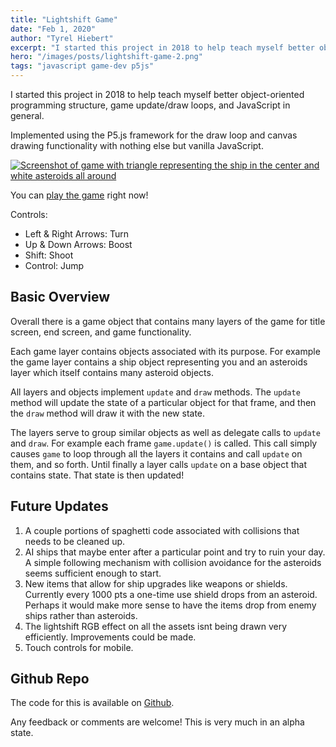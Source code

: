```yaml
---
title: "Lightshift Game"
date: "Feb 1, 2020"
author: "Tyrel Hiebert"
excerpt: "I started this project in 2018 to help teach myself better object-oriented programming structure, game update/draw loops, and JavaScript in general. Implemented using the P5.js framework for the draw loop and canvas drawing functionality with nothing else but vanilla JavaScript."
hero: "/images/posts/lightshift-game-2.png"
tags: "javascript game-dev p5js"
---
```


I started this project in 2018 to help teach myself better object-oriented programming structure, game update/draw loops, and JavaScript in general.

Implemented using the P5.js framework for the draw loop and canvas drawing functionality with nothing else but vanilla JavaScript.

[![Screenshot of game with triangle representing the ship in the center and white asteroids all around](lightshift-game-2.png)](https://tyrelh.github.io/lightshift-game/)

You can [play the game](/lightshift-game/index.html) right now!

Controls:

* Left & Right Arrows: Turn
* Up & Down Arrows: Boost
* Shift: Shoot
* Control: Jump

## Basic Overview

Overall there is a game object that contains many layers of the game for title screen, end screen, and game functionality.

Each game layer contains objects associated with its purpose. For example the game layer contains a ship object representing you and an asteroids layer which itself contains many asteroid objects.

All layers and objects implement `update` and `draw` methods. The `update` method will update the state of a particular object for that frame, and then the `draw` method will draw it with the new state.

The layers serve to group similar objects as well as delegate calls to `update` and `draw`. For example each frame `game.update()` is called. This call simply causes `game` to loop through all the layers it contains and call `update` on them, and so forth. Until finally a layer calls `update` on a base object that contains state. That state is then updated!

## Future Updates

1. A couple portions of spaghetti code associated with collisions that needs to be cleaned up.
2. AI ships that maybe enter after a particular point  and try to ruin your day. A simple following mechanism with collision avoidance for the asteroids seems sufficient enough to start.
3. New items that allow for ship upgrades like weapons or shields. Currently every 1000 pts a one-time use shield drops from an asteroid. Perhaps it would make more sense to have the items drop from enemy ships rather than asteroids.
4. The lightshift RGB effect on all the assets isnt being drawn very efficiently. Improvements could be made.
5. Touch controls for mobile.

## Github Repo

The code for this is available on [Github](https://www.github.com/tyrelh/lightshift-game).

Any feedback or comments are welcome! This is very much in an alpha state.

